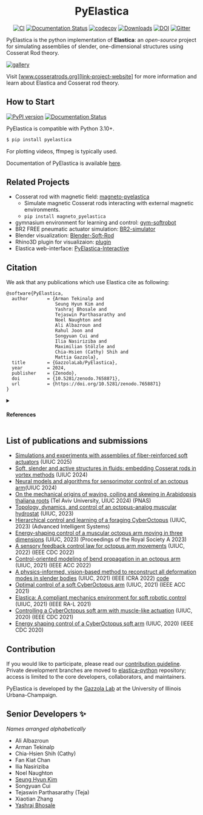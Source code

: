<div align='center'>
<h1> PyElastica </h1>

[![CI][badge-CI]][link-CI] [![Documentation Status][badge-docs-status]][link-docs-status] [![codecov][badge-codecov]][link-codecov] [![Downloads][badge-pepy-download-count]][link-pepy-download-count] [![DOI][badge-doi]][link-doi] [![Gitter][badge-gitter]][link-gitter]
 </div>

PyElastica is the python implementation of **Elastica**: an *open-source* project for simulating assemblies of slender, one-dimensional structures using Cosserat Rod theory.

[![gallery][link-readme-gallary]][link-project-website]

Visit [www.cosseratrods.org][link-project-website] for more information and learn about Elastica and Cosserat rod theory.

## How to Start
[![PyPI version][badge-pypi]][link-pypi] [![Documentation Status][badge-docs-status]][link-docs-status]

PyElastica is compatible with Python 3.10+.

```bash
$ pip install pyelastica
```

For plotting videos, ffmpeg is typically used.

Documentation of PyElastica is available [here][link-docs-website].

## Related Projects

- Cosserat rod with magnetic field: [magneto-pyelastica](https://github.com/armantekinalp/MagnetoPyElastica)
    - Simulate magnetic Cosserat rods interacting with external magnetic environments.
    - `pip install magneto_pyelastica`
- gymnasium environment for learning and control: [gym-softrobot](https://github.com/skim0119/gym-softrobot)
- BR2 FREE pneumatic actuator simulation: [BR2-simulator](https://github.com/skim0119/BR2-simulator)
- Blender visualization: [Blender-Soft-Rod](https://github.com/GazzolaLab/Blender-Soft-Rod)
- Rhino3D plugin for visualizaion: [plugin](https://github.com/skim0119/PyElastica-to-Rhino)
- Elastica web-interface: [PyElastica-Interactive](https://github.com/GazzolaLab/PyElastica-Interactive)

## Citation

We ask that any publications which use Elastica cite as following:

```
@software{PyElastica,
  author       = {Arman Tekinalp and
                  Seung Hyun Kim and
                  Yashraj Bhosale and
                  Tejaswin Parthasarathy and
                  Noel Naughton and
                  Ali Albazroun and
                  Rahul Joon and
                  Songyuan Cui and
                  Ilia Nasiriziba and
                  Maximilian Stölzle and
                  Chia-Hsien (Cathy) Shih and
                  Mattia Gazzola},
  title        = {GazzolaLab/PyElastica},
  year         = 2024,
  publisher    = {Zenodo},
  doi          = {10.5281/zenodo.7658871},
  url          = {https://doi.org/10.5281/zenodo.7658871}
}
```

<details>
  <summary><h4>References</h4></summary>

- Gazzola, Dudte, McCormick, Mahadevan, <strong>Forward and inverse problems in the mechanics of soft filaments</strong>, Royal Society Open Science, 2018. doi: [10.1098/rsos.171628](https://doi.org/10.1098/rsos.171628)
- Zhang, Chan, Parthasarathy, Gazzola, <strong>Modeling and simulation of complex dynamic musculoskeletal architectures</strong>, Nature Communications, 2019. doi: [10.1038/s41467-019-12759-5](https://doi.org/10.1038/s41467-019-12759-5)

</details>

## List of publications and submissions
- [Simulations and experiments with assemblies of fiber-reinforced soft actuators](https://arxiv.org/abs/2507.10121) (UIUC 2025)
- [Soft, slender and active structures in fluids: embedding Cosserat rods in vortex methods](https://doi.org/10.48550/arXiv.2401.09506) (UIUC 2024)
- [Neural models and algorithms for sensorimotor control of an octopus arm](https://doi.org/10.48550/arXiv.2402.01074)(UIUC 2024)
- [On the mechanical origins of waving, coiling and skewing in Arabidopsis thaliana roots](https://www.pnas.org/doi/10.1073/pnas.2312761121) (Tel Aviv University, UIUC 2024) (PNAS)
- [Topology, dynamics, and control of an octopus-analog muscular hydrostat](https://arxiv.org/abs/2304.08413) (UIUC, 2023)
- [Hierarchical control and learning of a foraging CyberOctopus](https://onlinelibrary.wiley.com/doi/full/10.1002/aisy.202300088) (UIUC, 2023) (Advanced Intelligent Systems)
- [Energy-shaping control of a muscular octopus arm moving in three dimensions](https://royalsocietypublishing.org/doi/full/10.1098/rspa.2022.0593) (UIUC, 2023) (Proceedings of the Royal Society A 2023)
- [A sensory feedback control law for octopus arm movements](https://ieeexplore.ieee.org/abstract/document/9993021/) (UIUC, 2022) (IEEE CDC 2022)
- [Control-oriented modeling of bend propagation in an octopus arm](https://ieeexplore.ieee.org/abstract/document/9867689/) (UIUC, 2021) (IEEE ACC 2022)
- [A physics-informed, vision-based method to reconstruct all deformation modes in slender bodies](https://arxiv.org/abs/2109.08372) (UIUC, 2021) (IEEE ICRA 2022) [code](https://github.com/GazzolaLab/BR2-vision-based-smoothing)
- [Optimal control of a soft CyberOctopus arm](https://ieeexplore.ieee.org/document/9483284) (UIUC, 2021) (IEEE ACC 2021)
- [Elastica: A compliant mechanics environment for soft robotic control](https://ieeexplore.ieee.org/document/9369003) (UIUC, 2021) (IEEE RA-L 2021)
- [Controlling a CyberOctopus soft arm with muscle-like actuation](https://ieeexplore.ieee.org/stamp/stamp.jsp?arnumber=9683318) (UIUC, 2020) (IEEE CDC 2021)
- [Energy shaping control of a CyberOctopus soft arm](https://ieeexplore.ieee.org/document/9304408) (UIUC, 2020) (IEEE CDC 2020)

## Contribution

If you would like to participate, please read our [contribution guideline](CONTRIBUTING.md). Private development branches are moved to [elastica-python](https://github.com/GazzolaLab/elastica-python) repository; access is limited to the core developers, collaborators, and maintainers.

PyElastica is developed by the [Gazzola Lab][link-lab-website] at the University of Illinois Urbana-Champaign.

## Senior Developers ✨
_Names arranged alphabetically_
- Ali Albazroun
- Arman Tekinalp
- Chia-Hsien Shih (Cathy)
- Fan Kiat Chan
- Ilia Nasiriziba
- Noel Naughton
- [Seung Hyun Kim](https://github.com/skim0119)
- Songyuan Cui
- Tejaswin Parthasarathy (Teja)
- Xiaotian Zhang
- [Yashraj Bhosale](https://github.com/bhosale2)

[//]: # (Collection of URLs.)

[link-readme-gallary]: https://github.com/skim0119/PyElastica/blob/assets_logo/assets/alpha_gallery.gif

[link-project-website]: https://cosseratrods.org
[link-lab-website]: http://mattia-lab.com/
[link-docs-website]: https://docs.cosseratrods.org/

[badge-pypi]: https://badge.fury.io/py/pyelastica.svg
[badge-CI]: https://github.com/GazzolaLab/PyElastica/workflows/CI/badge.svg
[badge-docs-status]: https://readthedocs.org/projects/pyelastica/badge/?version=latest
[badge-pepy-download-count]: https://pepy.tech/badge/pyelastica
[badge-codecov]: https://codecov.io/gh/GazzolaLab/PyElastica/branch/master/graph/badge.svg
[badge-gitter]: https://badges.gitter.im/PyElastica/community.svg
[badge-doi]: https://zenodo.org/badge/254172891.svg
[link-pypi]: https://badge.fury.io/py/pyelastica
[link-CI]: https://github.com/GazzolaLab/PyElastica/actions
[link-docs-status]: https://docs.cosseratrods.org/en/latest/?badge=latest
[link-pepy-download-count]: https://pepy.tech/project/pyelastica
[link-codecov]: https://codecov.io/gh/GazzolaLab/PyElastica

[link-gitter]: https://gitter.im/PyElastica/community?utm_source=badge&utm_medium=badge&utm_campaign=pr-badge&utm_content=badge
[link-doi]: https://zenodo.org/badge/latestdoi/254172891
